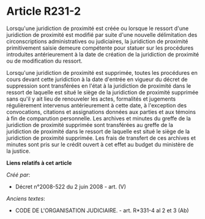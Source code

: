 # Article R231-2

Lorsqu'une juridiction de proximité est créée ou lorsque le ressort d'une juridiction de proximité est modifié par suite
d'une nouvelle délimitation des circonscriptions administratives ou judiciaires, la juridiction de proximité primitivement
saisie demeure compétente pour statuer sur les procédures introduites antérieurement à la date de création de la juridiction
de proximité ou de modification du ressort.

Lorsqu'une juridiction de proximité est supprimée, toutes les procédures en cours devant cette juridiction à la date d'entrée
en vigueur du décret de suppression sont transférées en l'état à la juridiction de proximité dans le ressort de laquelle est
situé le siège de la juridiction de proximité supprimée sans qu'il y ait lieu de renouveler les actes, formalités et
jugements régulièrement intervenus antérieurement à cette date, à l'exception des convocations, citations et assignations
données aux parties et aux témoins à fin de comparution personnelle. Les archives et minutes du greffe de la juridiction de
proximité supprimée sont transférées au greffe de la juridiction de proximité dans le ressort de laquelle est situé le siège
de la juridiction de proximité supprimée. Les frais de transfert de ces archives et minutes sont pris sur le crédit ouvert à
cet effet au budget du ministère de la justice.

**Liens relatifs à cet article**

_Créé par_:

  - Décret n°2008-522 du 2 juin 2008 - art. (V)

_Anciens textes_:

  - CODE DE L'ORGANISATION JUDICIAIRE. - art. R*331-4 al 2 et 3 (Ab)
